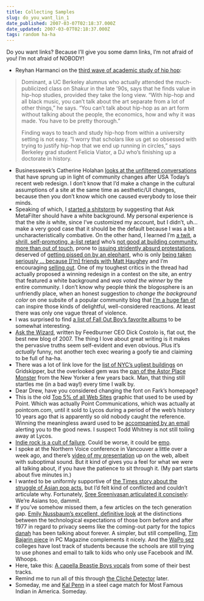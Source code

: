 ```yaml
---
title: Collecting Samples
slug: do_you_want_lin_1
date_published: 2007-03-07T02:18:37.000Z
date_updated: 2007-03-07T02:18:37.000Z
tags: random ha-ha
---
```


Do you want links? Because I’ll give you some damn links, I’m not afraid of you! I’m not afraid of NOBODY!

- Reyhan Harmanci on the [third wave of academic study of hip hop](http://sfgate.com/cgi-bin/article.cgi?file=/c/a/2007/03/05/DDG3MOE3041.DTL&amp;type=printable):

> Dominant, a UC Berkeley alumnus who actually attended the much-publicized class on Shakur in the late ’90s, says that he finds value in hip-hop studies, provided they take the long view. “With hip-hop and all black music, you can’t talk about the art separate from a lot of other things,” he says. “You can’t talk about hip-hop as an art form without talking about the people, the economics, how and why it was made. You have to be pretty thorough.”
> 
> Finding ways to teach and study hip-hop from within a university setting is not easy. “I worry that scholars like us get so obsessed with trying to justify hip-hop that we end up running in circles,” says Berkeley grad student Felicia Viator, a DJ who’s finishing up a doctorate in history.

- Businessweek’s Catherine Holahan [looks at the unfiltered conversations](http://www.businessweek.com/technology/content/mar2007/tc20070306_588600.htm?campaign_id=rss_daily) that have sprung up in light of community changes after USA Today’s recent web redesign. I don’t know that I’d make a change in the cultural assumptions of a site at the same time as aesthetic/UI changes, because then you don’t know which one caused everybody to lose their minds.
- Speaking of which, I [started a shitstorm](http://metatalk.metafilter.com/13786/The-Green-Should-Be-White) by suggesting that Ask MetaFilter should have a white background. My personal experience is that the site *is* white, since I’ve customized my account, but I didn’t, uh… make a very good case that it should be the default because I was a bit uncharacteristically combative. On the other hand, I learned I’m [a twit](http://metatalk.metafilter.com/13786/The-Green-Should-Be-White#392099), a [shrill, self-promoting, a-list retard](http://metatalk.metafilter.com/13786/The-Green-Should-Be-White#392223) who’s [not good at building community](http://metatalk.metafilter.com/13786/The-Green-Should-Be-White#392220), [more than out of touch](http://metatalk.metafilter.com/13786/The-Green-Should-Be-White#392198), prone to [issuing stridently absurd protestations](http://metatalk.metafilter.com/13786/The-Green-Should-Be-White#392120), deserved of [getting pissed on by an elephant](http://metatalk.metafilter.com/13786/The-Green-Should-Be-White#392095), who is only [being taken seriously … because [I’m] friends with Matt Haughey](http://metatalk.metafilter.com/13786/The-Green-Should-Be-White#392031) and I’m encouraging [selling out](http://metatalk.metafilter.com/13786/The-Green-Should-Be-White#392004). One of my toughest critics in the thread had actually proposed a winning redesign in a contest on the site, an entry that featured a white background and *was voted the winner* by the entire community. I don’t know why people think the blogosphere is an unfriendly place, when an honest suggestion to *change the background color* on one subsite of a popular community blog that [I’m a huge fan of](http://www.dashes.com/anil/2006/12/11/how_matt_haughe) can inspire those kinds of delightful, well-considered reactions. At least there was only one vague threat of violence.
- I was surprised to find [a list of Fall Out Boy’s favorite albums](http://www.ew.com/ew/article/0,,20012352,00.html) to be somewhat interesting.
- [Ask the Wizard](http://www.burningdoor.com/askthewizard/), written by Feedburner CEO Dick Costolo is, flat out, the best new blog of 2007. The thing I love about great writing is it makes the pervasive truths seem self-evident and even obvious. Plus it’s *actually* funny, not another tech exec wearing a goofy tie and claiming to be full of ha-ha.
- There was a lot of link love for the [list of NYC’s ugliest buildings](http://gridskipper.com/travel/new-york/ugliest-buildings-in-new-york-according-to-the-experts-238431.php) on Gridskipper, but the overlooked gem was the [pan of the Astor Place Monster](http://www.newyorker.com/critics/skyline/articles/050502crsk_skyline) from the New Yorker a few years back. Man, that thing still startles me (in a bad way!) every time I walk by.
- Dear Drew, have you considered changing the font on Fark’s homepage?
- This is the old [Top 5% of all Web Sites](http://sunsite.nus.edu.sg/pub/humour/5perclgt.gif) graphic that used to be used by Point. Which was actually Point Communications, which was actually at pointcom.com, until it sold to Lycos during a period of the web’s history 10 years ago that is apparently so old nobody caught the reference. Winning the meaningless award used to be [accompanied by an email](http://www.spotsylvania.k12.va.us/NSPT/nsptop5.htm) alerting you to the good news. I suspect Todd Whitney is not still toiling away at Lycos.
- [Indie rock is a cult of failure](http://slumbering.lungfish.com/?p=327). Could be worse, it could be [emo](http://www.youtube.com/watch?v=Ri6ySOHoDfk).
- I spoke at the Northern Voice conference in Vancouver a little over a week ago, and there’s [video of my presentation](http://northernvoice.podcastspot.com/episodes/FF8767) up on the web, albeit with suboptimal sound. But it kind of gives you a feel for what we were all talking about, if you have the patience to sit through it. (My part starts about five minutes in.)
- I wanted to be uniformly supportive of [the Times story about the struggle of Asian pop acts](http://www.nytimes.com/2007/03/04/fashion/04asians.html?_r=1&amp;pagewanted=all&amp;oref=slogin), but I’d felt kind of conflicted and couldn’t articulate why. Fortunately, [Sree Sreenivasan articulated it concisely](http://www.sajaforum.org/2007/03/media_watch_nyt.html): We’re Asians too, dammit.
- If you’ve somehow missed them, a few articles on the tech generation gap. [Emily Nussbaum’s excellent, definitive look](http://nymag.com/news/features/27341/index.html) at the distinctions between the technological expectations of those born before and after 1977 in regard to privacy seems like the coming-out party for the topics [danah](http://www.zephoria.org/thoughts/) has been talking about forever. A simpler, but still compelling, [Tim Bajarin piece](http://www.pcmag.com/print_article2/0,1217,a=202251,00.asp) in PC Magazine complements it nicely. And the [WaPo sez](http://www.washingtonpost.com/wp-dyn/content/article/2007/03/03/AR2007030300978.html) colleges have lost track of students because the schools are still trying to use phones and email to talk to kids who only use Facebook and IM. Whoops.
- Here, take this: [A capella Beastie Boys vocals](http://www.beastieboys.com/remixers.php) from some of their best tracks.
- Remind me to run all of this through [the Cliché Detector](http://danieltsadok.net/cliche_detector.php) later.
- Someday, me and [Kal Penn](http://nymag.com/movies/profiles/28866/index.html) in a steel cage match for Most Famous Indian in America. Someday.
